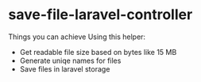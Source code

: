 # save-file-laravel-controller

Things you can achieve Using this helper:

- Get readable file size based on bytes like 15 MB 
- Generate uniqe names for files
- Save files in laravel storage
 
